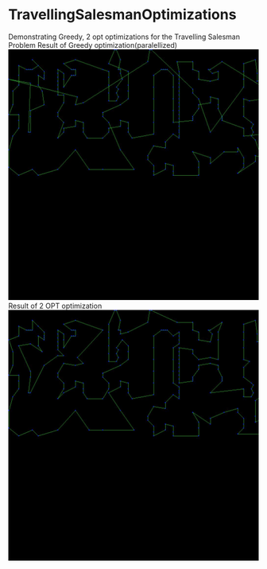 # TravellingSalesmanOptimizations
Demonstrating Greedy, 2 opt optimizations for the Travelling Salesman Problem
Result of Greedy optimization(paralellized)
![GREEDY](https://raw.githubusercontent.com/BNandor/TravellingSalesmanOptimizations/master/img/GREEDY.jpg)
Result of 2 OPT optimization
![2OPT](https://raw.githubusercontent.com/BNandor/TravellingSalesmanOptimizations/master/img/2OPT.jpg)
